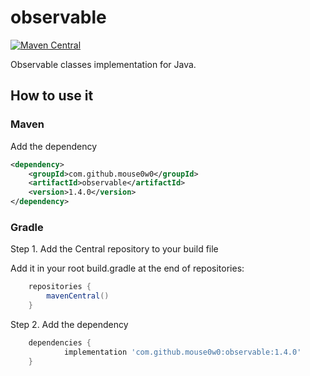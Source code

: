# observable

[![Maven Central](https://img.shields.io/maven-central/v/com.github.mouse0w0/observable.svg?label=Maven%20Central)](https://search.maven.org/search?q=g:%22com.github.mouse0w0%22%20AND%20a:%22observable%22)

Observable classes implementation for Java.

## How to use it

### Maven

Add the dependency

```xml
<dependency>
    <groupId>com.github.mouse0w0</groupId>
    <artifactId>observable</artifactId>
    <version>1.4.0</version>
</dependency>
```

### Gradle

Step 1. Add the Central repository to your build file

Add it in your root build.gradle at the end of repositories:

```gradle
	repositories {
		mavenCentral()
	}
```

Step 2. Add the dependency
```gradle
	dependencies {
	        implementation 'com.github.mouse0w0:observable:1.4.0'
	}
```
